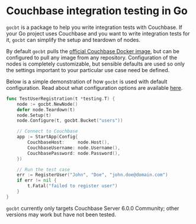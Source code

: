 Couchbase integration testing in Go
===================================

`gocbt` is a package to help you write integration tests with Couchbase. If your Go project uses Couchbase and you want to write integration tests for it, `gocbt` can simplify the setup and teardown of nodes.

By default `gocbt` pulls the [official Couchbase Docker image](https://hub.docker.com/r/couchbase/server/), but can be configured to pull any image from any repository. Configuration of the nodes is completely customizable, but sensible defaults are used so only the settings important to your particular use case need be defined.

Below is a simple demonstration of how `gocbt` is used with default configuration. Read about what configuration options are available [here](https://godoc.org/github.com/mercatormaps/gocbt).

```go
func TestUserRegistration(t *testing.T) {
    node := gocbt.NewNode()
    defer node.Teardown(t)
    node.Setup(t)
    node.Configure(t, gocbt.Bucket("users"))

    // Connect to Couchbase
    app := StartApp(Config{
        CouchbaseHost:     node.Host(),
        CouchbaseUsername: node.Username(),
        CouchbasePassword: node.Password(),
    })

    // Run the test case
    err := RegisterUser("John", "Doe", "john.doe@domain.com")
    if err != nil {
        t.Fatal("failed to register user")
    }
}
```

`gocbt` currently only targets Couchbase Server 6.0.0 Community; other versions may work but have not been tested.